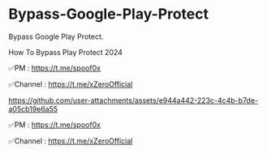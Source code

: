 # Bypass-Google-Play-Protect
Bypass Google Play Protect.


How To Bypass Play Protect 2024

✅PM : https://t.me/spoof0x

✅Channel : https://t.me/xZeroOfficial





https://github.com/user-attachments/assets/e944a442-223c-4c4b-b7de-a05cb19e6a55



✅PM : https://t.me/spoof0x

✅Channel : https://t.me/xZeroOfficial







